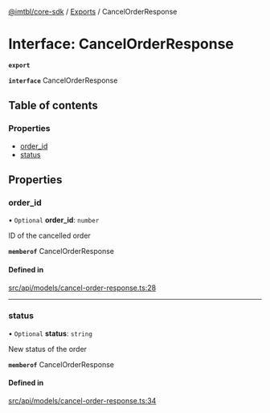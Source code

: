 [@imtbl/core-sdk](../README.md) / [Exports](../modules.md) / CancelOrderResponse

# Interface: CancelOrderResponse

**`export`** 

**`interface`** CancelOrderResponse

## Table of contents

### Properties

- [order\_id](CancelOrderResponse.md#order_id)
- [status](CancelOrderResponse.md#status)

## Properties

### order\_id

• `Optional` **order\_id**: `number`

ID of the cancelled order

**`memberof`** CancelOrderResponse

#### Defined in

[src/api/models/cancel-order-response.ts:28](https://github.com/immutable/imx-core-sdk/blob/7204457/src/api/models/cancel-order-response.ts#L28)

___

### status

• `Optional` **status**: `string`

New status of the order

**`memberof`** CancelOrderResponse

#### Defined in

[src/api/models/cancel-order-response.ts:34](https://github.com/immutable/imx-core-sdk/blob/7204457/src/api/models/cancel-order-response.ts#L34)

